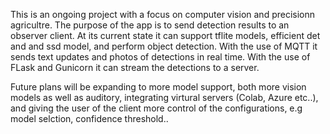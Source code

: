 This is an ongoing project with a focus on computer vision and precisionn agricultre. The purpose of the app is to send detection results to an observer client. At its current state it can support tflite models, efficient det and and ssd model, and perform object detection. With the use of MQTT it sends text updates and photos of detections in real time. With the use of FLask and Gunicorn it can stream the detections to a server. 

Future plans will be expanding to more model support, both more vision models as well as auditory, integrating virtural servers (Colab, Azure etc..), and giving the user of the client more control of the configurations, e.g model selction, confidence threshold.. 
